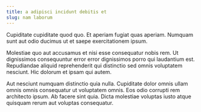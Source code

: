 ```yaml
---
title: a adipisci incidunt debitis et
slug: nam laborum
---
```


Cupiditate cupiditate quod quo. Et aperiam fugiat quas aperiam. Numquam sunt aut odio ducimus ut et saepe exercitationem ipsum.

Molestiae quo aut accusamus et nisi esse consequatur nobis rem. Ut dignissimos consequuntur error error dignissimos porro qui laudantium est. Repudiandae aliquid reprehenderit qui distinctio sed omnis voluptatem nesciunt. Hic dolorum et ipsam qui autem.

Aut nesciunt numquam distinctio quia nulla. Cupiditate dolor omnis ullam omnis omnis consequatur ut voluptatem omnis. Eos odio corrupti rem architecto ipsum. Ab facere sint quia. Dicta molestiae voluptas iusto atque quisquam rerum aut voluptas consequatur.
